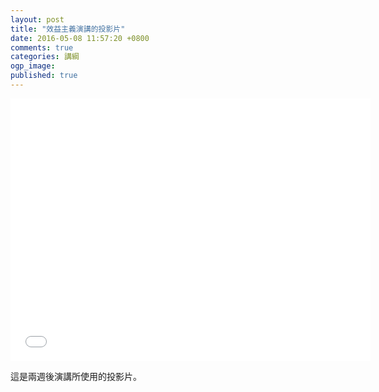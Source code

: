 ```yaml
---
layout: post
title: "效益主義演講的投影片"
date: 2016-05-08 11:57:20 +0800
comments: true
categories: 講綱 
ogp_image: 
published: true
---
```


<iframe src="//slides.com/weihung/utilitarianism/embed" width="576" height="420" scrolling="no" frameborder="0" webkitallowfullscreen mozallowfullscreen allowfullscreen></iframe>

這是兩週後演講所使用的投影片。
